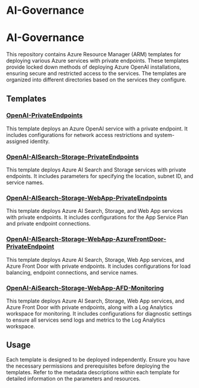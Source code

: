 # AI-Governance

# AI-Governance

This repository contains Azure Resource Manager (ARM) templates for deploying various Azure services with private endpoints. These templates provide locked down methods of deploying Azure OpenAI installations, ensuring secure and restricted access to the services. The templates are organized into different directories based on the services they configure.

## Templates

### [OpenAI-PrivateEndpoints](OpenAI-PrivateEndpoints/AzureOpenAI_PrivateEndpoint.json)
This template deploys an Azure OpenAI service with a private endpoint. It includes configurations for network access restrictions and system-assigned identity.

### [OpenAI-AISearch-Storage-PrivateEndpoints](OpenAI-AISearch-Storage-PrivateEndpoints/OpenAI-AISearch-Storage-PrivateEndpoints.json)
This template deploys Azure AI Search and Storage services with private endpoints. It includes parameters for specifying the location, subnet ID, and service names.

### [OpenAI-AISearch-Storage-WebApp-PrivateEndpoints](OpenAI-AISearch-Storage-WebApp-PrivateEndpoints/OpenAI-AISearch-Storage-WebApp-PrivateEndpoints.json)
This template deploys Azure AI Search, Storage, and Web App services with private endpoints. It includes configurations for the App Service Plan and private endpoint connections.

### [OpenAI-AISearch-Storage-WebApp-AzureFrontDoor-PrivateEndpoint](OpenAI-AISearch-Storage-WebApp-AzureFrontDoor-PrivateEndpoint/OpenAI-AISearch-Storage-WebApp-AzureFrontDoor-PrivateEndpoint.json)
This template deploys Azure AI Search, Storage, Web App services, and Azure Front Door with private endpoints. It includes configurations for load balancing, endpoint connections, and service names.

### [OpenAI-AiSearch-Storage-WebApp-AFD-Monitoring](OpenAI-AiSearch-Storage-WebApp-AFD-Monitoring/OpenAI-AiSearch-Storage-WebApp-AFD-Monitoring.json)
This template deploys Azure AI Search, Storage, Web App services, and Azure Front Door with private endpoints, along with a Log Analytics workspace for monitoring. It includes configurations for diagnostic settings to ensure all services send logs and metrics to the Log Analytics workspace.

## Usage

Each template is designed to be deployed independently. Ensure you have the necessary permissions and prerequisites before deploying the templates. Refer to the metadata descriptions within each template for detailed information on the parameters and resources.